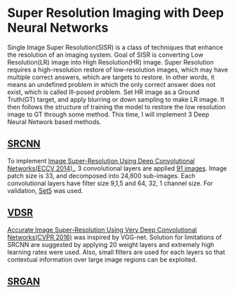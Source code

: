 # Super Resolution Imaging with Deep Neural Networks

Single Image Super Resolution(SISR) is a class of techniques that enhance the resolution of an imaging system.
Goal of SISR is converting Low Resolution(LR) image into High Resolution(HR) image. Super Resolution requires a high-resolution restore of low-resolution images, which may have multiple correct answers, which are targets to restore. In other words, it means an undefined problem in which the only correct answer does not exist, which is called Ill-posed problem. Set HR image as a Ground Truth(GT) target, and apply blurring or down sampling to make LR image. It then follows the structure of training the model to restore the low resolution image to GT through some method. This time, I will implement 3 Deep Neural Network based methods.

## [SRCNN](https://github.com/imeunu/SuperResolution/tree/main/SRCNN)
To implement [Image Super-Resolution Using Deep Convolutional Networks(ECCV 2014).](https://arxiv.org/abs/1501.00092), 3 convolutional layers are applied [91 images](http://mmlab.ie.cuhk.edu.hk/projects/SRCNN.html). Image patch size is 33, and decomposed into 24,800 sub-images. Each convolutional layers have filter size 9,1,5 and 64, 32, 1 channel size. For validation, [Set5](https://paperswithcode.com/dataset/set5) was used.

## [VDSR](https://github.com/imeunu/SuperResolution/tree/main/VDSR)
[Accurate Image Super-Resolution Using Very Deep Convolutional Networks(CVPR 2016)](https://arxiv.org/abs/1511.04587) was inspired by VGG-net. Solution for limitations of SRCNN are suggested by applying 20 weight layers and extremely high learning rates were used. Also, small filters are used for each layers so that contextual information over large image regions can be exploited.

## [SRGAN](https://github.com/imeunu/SuperResolution/tree/main/SRGAN)
